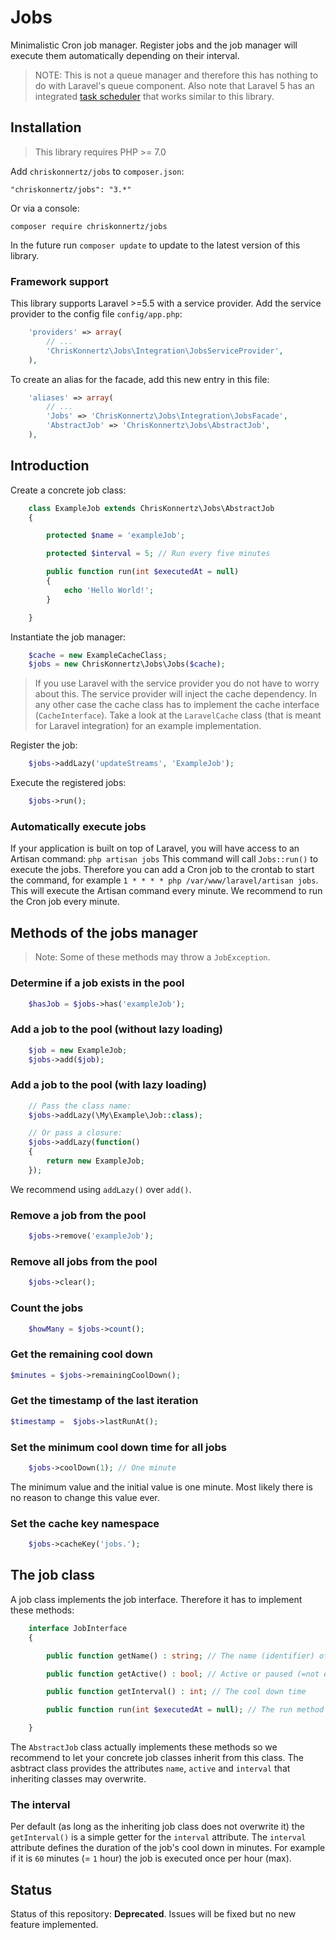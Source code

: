 # Jobs

Minimalistic Cron job manager. Register jobs and the job manager will execute them automatically depending on their interval.

> NOTE: This is not a queue manager and therefore this has nothing to do with Laravel's queue component. Also note that Laravel 5 has an integrated [task scheduler](https://laravel.com/docs/5.7/scheduling) that works similar to this library.

## Installation

> This library requires PHP >= 7.0

Add `chriskonnertz/jobs` to `composer.json`:

    "chriskonnertz/jobs": "3.*"
    
Or via a console:

```
composer require chriskonnertz/jobs
```

In the future run `composer update` to update to the latest version of this library.

### Framework support

This library supports Laravel >=5.5 with a service provider. Add the service provider to the config file `config/app.php`:

```php
    'providers' => array(
        // ...
        'ChrisKonnertz\Jobs\Integration\JobsServiceProvider',
    ),
```

To create an alias for the facade, add this new entry in this file:

```php
    'aliases' => array(
        // ...
        'Jobs' => 'ChrisKonnertz\Jobs\Integration\JobsFacade',
        'AbstractJob' => 'ChrisKonnertz\Jobs\AbstractJob',
    ),
```

## Introduction

Create a concrete job class:
```php
    class ExampleJob extends ChrisKonnertz\Jobs\AbstractJob 
    {

        protected $name = 'exampleJob';

        protected $interval = 5; // Run every five minutes

        public function run(int $executedAt = null)
        {
            echo 'Hello World!';
        }

    }
```

Instantiate the job manager:
```php
    $cache = new ExampleCacheClass;
    $jobs = new ChrisKonnertz\Jobs\Jobs($cache);
```

> If you use Laravel with the service provider you do not have to worry about this. The service provider will inject the cache dependency. In any other case the cache class has to implement the cache interface (`CacheInterface`). Take a look at the `LaravelCache` class (that is meant for Laravel integration) for an example implementation.

Register the job:
```php
    $jobs->addLazy('updateStreams', 'ExampleJob');
```

Execute the registered jobs:
```php
    $jobs->run();
```

### Automatically execute jobs

If your application is built on top of Laravel, you will have access to an Artisan command: `php artisan jobs` This command will call `Jobs::run()` to execute the jobs. Therefore you can add a Cron job to the crontab to start the command, for example `1 * * * * php /var/www/laravel/artisan jobs`. This will execute the Artisan command every minute. We recommend to run the Cron job every minute.

## Methods of the jobs manager

> Note: Some of these methods may throw a `JobException`.

### Determine if a job exists in the pool
```php
    $hasJob = $jobs->has('exampleJob');
```

### Add a job to the pool (without lazy loading)
```php
    $job = new ExampleJob;
    $jobs->add($job);
```

### Add a job to the pool (with lazy loading)
```php
    // Pass the class name:
    $jobs->addLazy(\My\Example\Job::class);

    // Or pass a closure:
    $jobs->addLazy(function()
    {
        return new ExampleJob;
    });
```

We recommend using `addLazy()` over `add()`.

### Remove a job from the pool
```php
    $jobs->remove('exampleJob');
```

### Remove all jobs from the pool
```php
    $jobs->clear();
```

### Count the jobs
```php
    $howMany = $jobs->count();
```

### Get the remaining cool down
```php
$minutes = $jobs->remainingCoolDown();
```
    
### Get the timestamp of the last iteration
```php
$timestamp =  $jobs->lastRunAt();
```
### Set the minimum cool down time for all jobs
```php
    $jobs->coolDown(1); // One minute
```

The minimum value and the initial value is one minute. Most likely there is no reason to change this value ever.

### Set the cache key namespace
```php
    $jobs->cacheKey('jobs.');
```

## The job class

A job class implements the job interface. Therefore it has to implement these methods:

```php
    interface JobInterface 
    {

        public function getName() : string; // The name (identifier) of the job

        public function getActive() : bool; // Active or paused (=not executed)?

        public function getInterval() : int; // The cool down time

        public function run(int $executedAt = null); // The run method

    }
```

The `AbstractJob` class actually implements these methods so we recommend to let your concrete job classes inherit from this class. The asbtract class provides the attributes `name`, `active` and `interval` that inheriting classes may overwrite.

### The interval

Per default (as long as the inheriting job class does not overwrite it) the `getInterval()` is a simple getter 
for the `interval` attribute. The `interval` attribute defines the duration of the job's cool down in minutes. For example if it is `60` minutes (= `1` hour) the job is executed once per hour (max).

## Status

Status of this repository: **Deprecated**. Issues will be fixed but no new feature implemented.
